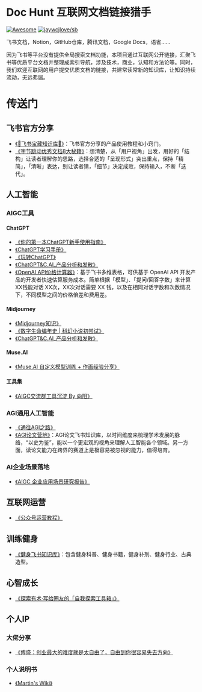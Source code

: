# Doc Hunt 互联网文档链接猎手

[![Awesome](https://awesome.re/badge-flat2.svg)](https://awesome.re) [![jaywcjlove/sb](https://jaywcjlove.github.io/sb/lang/chinese.svg)](README-cn.md)

飞书文档，Notion，GitHub仓库，腾讯文档，Google Docs，语雀......

因为飞书等平台没有提供全局搜索文档功能，本项目通过互联网公开链接，汇聚飞书等优质平台文档并整理成索引导航，涉及技术，商业，认知和方法论等。同时，我们欢迎互联网的用户提交优质文档的链接，共建常读常新的知识库，让知识持续流动，无远弗届。

# 传送门

## 飞书官方分享

- [《🌟飞书宝藏知识库🌟》](https://bytedance.feishu.cn/docx/O4KBdfDJaosdR0xmhjycSd7Znup?from=from_copylink)：飞书官方分享的产品使用教程和小窍门。
- [《字节跳动优秀文档8大秘籍》](https://www.feishu.cn/docs/doccnBYiti3wwLmVGtnAabHIAwe?from=from_copylink)：想清楚，从「用户视角」出发，用好的「结构」让读者理解你的思路，选择合适的「呈现形式」突出重点，保持「精简」，「清晰」表达，别让读者猜，「细节」决定成败，保持输入，不断「迭代」。

## 人工智能

### AIGC工具

#### ChatGPT
- [《你的第一本ChatGPT新手使用指南》](https://wakehuang.feishu.cn/wiki/REGLwxRbZiB6aVkTQe9c2ROhnAg?from=from_copylink)
- [《ChatGPT学习手册》](https://nujuo8y1qx.feishu.cn/docx/AdqEdlT52oBiawx6Vv2cc89DnLb?from=from_copylink)
- [《玩转ChatGPT》](https://k5ms77k0o1.feishu.cn/wiki/wikcnJyI9wsyjyBc8xiDgv0cY8b?from=from_copylink)
- [《ChatGPT&C.AI_产品分析和发散》](https://whjlnspmd6.feishu.cn/wiki/MidvwkPbwiCvFsksbokcj7hGnbh?from=from_copylink)
-  [《OpenAI API价格计算器》](https://hey-world.feishu.cn/sheets/shtcnHq2bpj3SXizMrDSj7obn8e)：基于飞书多维表格，可供基于 OpenAI API 开发产品的开发者快速估算服务成本。简单根据「模型」、「提问/回答字数」来计算 XX钱能对话 XX次，XX次对话需要 XX 钱，以及在相同对话字数和次数情况下，不同模型之间的价格倍差和费用差。

#### Midjourney
- [《Midjourney知识》](https://evnr5jw9no.feishu.cn/wiki/B2B8wIAZsiKSDvkpnSPcM6nPn2d?from=from_copylink)
- [《数字生命编年史 | 科幻小说初尝试》](https://to7e2gkmim.feishu.cn/docx/HfZJd8yzKoqpjhxwfOkchq6InLc?from=from_copylink)
- [《ChatGPT&C.AI_产品分析和发散》](https://whjlnspmd6.feishu.cn/wiki/MidvwkPbwiCvFsksbokcj7hGnbh?from=from_copylink)

#### Muse.AI 
- [《Muse.AI 自定义模型训练 + 作画经验分享》](https://tezign.feishu.cn/docx/S7PEdnUMVo57koxQpVgceocUnKg?from=from_copylink)

#### 工具集
- [《AIGC交流群工具沉淀 By 向阳》](https://sfr91pee58.feishu.cn/docs/doccnbxVijtn6Wl04KVT0FClSee?from=from_copylink)

### AGI通用人工智能
- [《通往AGI之路》](https://ywh1bkansf.feishu.cn/wiki/QPe5w5g7UisbEkkow8XcDmOpn8e?from=from_copylink)
- [《AGI论文营地》](https://geektechstudio.feishu.cn/wiki/GKEFwnEQoiZutuktP3Sc0VXXnGh?from=from_copylink)：AGI论文飞书知识库，以时间维度来梳理学术发展的脉络，“以史为鉴”，能以一个更宏观的视角来理解人工智能各个领域。另一方面，读论文能力在跨界的赛道上是极容易被忽视的能力，值得培育。

### AI企业场景落地
- [《AIGC 企业应用场景研究报告》](https://to7e2gkmim.feishu.cn/wiki/wikcnx7g6fmM0lejchNBXyq93Qg)

## 互联网运营
- [《公众号运营教程》](https://sda4svgghv.feishu.cn/docx/OvaldmCqOoJAVExynjIc1aj4nZc?from=from_copylink)

## 训练健身
- [《健身飞书知识库》](https://q76mcea5o0.feishu.cn/wiki/wikcnBCWrKIoG3IgVDcSRb9ZpXe?from=from_copylink)：包含健身科普、健身书籍，健身补剂、健身行业、古典造型。

## 心智成长

- [《探索有术·写给圈友的「自我探索工具箱」》](https://aicm6sy9hm.feishu.cn/docx/JbPpd6F9loE327xWQmhc7w4lngg)

## 个人IP

### 大佬分享

- [《傅盛：创业最大的难度就是太自由了，自由到你很容易失去方向》](https://sfr91pee58.feishu.cn/docs/doccnbxVijtn6Wl04KVT0FClSee?from=from_copylink)

### 个人说明书

- [《Martin's Wiki》](https://whjlnspmd6.feishu.cn/wiki/VJ6JwGdz1iGF0Fk5g1TcjkVonFe?from=from_copylink)

